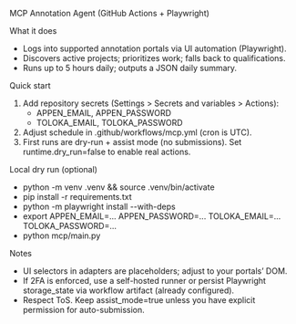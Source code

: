 MCP Annotation Agent (GitHub Actions + Playwright)

What it does
- Logs into supported annotation portals via UI automation (Playwright).
- Discovers active projects; prioritizes work; falls back to qualifications.
- Runs up to 5 hours daily; outputs a JSON daily summary.

Quick start
1) Add repository secrets (Settings > Secrets and variables > Actions):
   - APPEN_EMAIL, APPEN_PASSWORD
   - TOLOKA_EMAIL, TOLOKA_PASSWORD
2) Adjust schedule in .github/workflows/mcp.yml (cron is UTC).
3) First runs are dry-run + assist mode (no submissions). Set runtime.dry_run=false to enable real actions.

Local dry run (optional)
- python -m venv .venv && source .venv/bin/activate
- pip install -r requirements.txt
- python -m playwright install --with-deps
- export APPEN_EMAIL=... APPEN_PASSWORD=... TOLOKA_EMAIL=... TOLOKA_PASSWORD=...
- python mcp/main.py

Notes
- UI selectors in adapters are placeholders; adjust to your portals’ DOM.
- If 2FA is enforced, use a self-hosted runner or persist Playwright storage_state via workflow artifact (already configured).
- Respect ToS. Keep assist_mode=true unless you have explicit permission for auto-submission.
